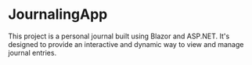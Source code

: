 # JournalingApp
This project is a personal journal built using Blazor and ASP.NET. It's designed to provide an interactive and dynamic way to view and manage journal entries.


